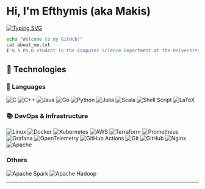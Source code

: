 # Hi, I'm Efthymis (aka Makis)

[![Typing SVG](https://readme-typing-svg.herokuapp.com?font=Fira+Code&weight=550&size=14&duration=4000&pause=1000&color=F70202&multiline=true&width=435&height=65&lines=Who+controls+the+past+controls+the+future.+;Who+controls+the+present+controls+the+past.;George+Orwell%2C+1984)](https://git.io/typing-svg)

```bash
echo "Welcome to my GitHub!"
cat about_me.txt
I'm a Ph.D student in the Computer Science Department at the University of Crete and a researcher in the Institute of Computer Science at FORTH-gr.
```

## :ferris_wheel: Technologies

### :speech_balloon: Languages
![C](https://img.shields.io/badge/c-%2300599C.svg?style=flat&logo=c&logoColor=white)
![C++](https://img.shields.io/badge/c++-%2300599C.svg?style=flat&logo=c%2B%2B&logoColor=white)
![Java](https://img.shields.io/badge/java-%23ED8B00.svg?style=flat&logo=java&logoColor=white)
![Go](https://img.shields.io/badge/go-%2300ADD8.svg?style=flat&logo=go&logoColor=white)
![Python](https://img.shields.io/badge/python-3670A0?style=flat&logo=python&logoColor=ffdd54)
![Julia](https://img.shields.io/badge/-Julia-9558B2?style=flat&logo=julia&logoColor=white)
![Scala](https://img.shields.io/badge/scala-%23DC322F.svg?style=flat&logo=scala&logoColor=white)
![Shell Script](https://img.shields.io/badge/shell_script-%23121011.svg?style=flat&logo=gnu-bash&logoColor=white)
![LaTeX](https://img.shields.io/badge/latex-%23008080.svg?style=flat&logo=latex&logoColor=white)

### :books: DevOps & Infrastructure
![Linux](https://img.shields.io/badge/Linux-FCC624?style=flat&logo=linux&logoColor=black)
![Docker](https://img.shields.io/badge/docker-%230db7ed.svg?style=flat&logo=docker&logoColor=white)
![Kubernetes](https://img.shields.io/badge/kubernetes-%23326ce5.svg?style=flat&logo=kubernetes&logoColor=white)
![AWS](https://img.shields.io/badge/AWS-%23FF9900.svg?style=flat&logo=amazon-aws&logoColor=white)
![Terraform](https://img.shields.io/badge/terraform-%235835CC.svg?style=flat&logo=terraform&logoColor=white)
![Prometheus](https://img.shields.io/badge/Prometheus-E6522C?style=flat&logo=Prometheus&logoColor=white)
![Grafana](https://img.shields.io/badge/grafana-%23F46800.svg?style=flat&logo=grafana&logoColor=white)
![OpenTelemetry](https://img.shields.io/badge/OpenTelemetry-FFFFFF?&style=flat&logo=opentelemetry&logoColor=black)
![GitHub Actions](https://img.shields.io/badge/github%20actions-%232671E5.svg?style=flat&logo=githubactions&logoColor=white)
![Git](https://img.shields.io/badge/git-%23F05033.svg?style=flat&logo=git&logoColor=white)
![GitHub](https://img.shields.io/badge/github-%23121011.svg?style=flat&logo=github&logoColor=white)
![Nginx](https://img.shields.io/badge/nginx-%23009639.svg?style=flat&logo=nginx&logoColor=white)
![Apache](https://img.shields.io/badge/apache-%23D42029.svg?style=flat&logo=apache&logoColor=white)

### Others
![Apache Spark](https://img.shields.io/badge/Apache%20Spark-FDEE21?style=flat&logo=apachespark&logoColor=black)
![Apache Hadoop](https://img.shields.io/badge/Apache%20Hadoop-66CCFF?style=flat&logo=apachehadoop&logoColor=black)

---
